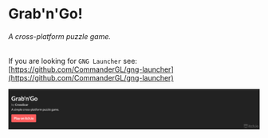 # Grab'n'Go!
###### A cross-platform puzzle game.
If you are looking for `GNG Launcher` see: [https://github.com/CommanderGL/gng-launcher](https://github.com/CommanderGL/gng-launcher)

[![itch.io](docs/itchio.png)](https://crossscardev.itch.io/gng)